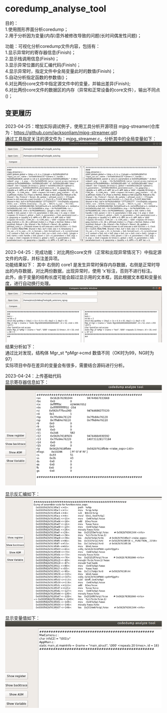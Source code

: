 # coredump_analyse_tool
目的：  
1.使用图形界面分析coredump；  
2.用于分析因为变量(内存)意外被修改导致的问题(长时间偶发性问题)；  

功能：可视化分析coredump文件内容，包括有：  
1.显示异常时的寄存器信息(Finish)；  
2.显示栈调用信息(Finish)；  
3.显示异常位置的反汇编代码(Finish)；  
4.显示异常时，指定文件中全局变量此时的数值(Finish)；  
5.自动分析指定函数的参数值()；  
6.对比两份core文件中指定源文件中的变量，并输出差异(Finish);  
6.对比两份core文件的数据区的内存（异常和正常设备的core文件），输出不同点()；  

## 变更履历  
2023-04-25：增加实际调试例子，使用工具分析开源项目 mjpg-streamer(仓库为：https://github.com/jacksonliam/mjpg-streamer.git)  
通过工具指定关注的源文件为：mjpg_streamer.c，分析其中的全局变量如下：
![image](https://github.com/oldChen3/coredump_analyse_tool/blob/main/img/exmaple_mjpg.png)

2023-04-25：完成功能：对比两份core文件（正常和出现异常情况下）中指定源文件的内容，并标注差异项。  
功能结果如下：
其中 右侧的 core1 是发生异常时保存内存数据，右侧是正常时导出的内存数据，对比两份数据，出现异常时，使用 ‘x’标注，否则不进行标注。  
此外，由于变量的结构长度可能会超过显示用的文本框，因此根据文本框和变量长度，进行自动换行处理。  
![image](https://github.com/oldChen3/coredump_analyse_tool/blob/main/img/varCompare.png)
结果分析如下：  
通过比对发现，结构体 Mgr_st *pMgr->cmd 数值不同（OK时为99，NG时为97）  
实际项目中存在差异的变量会有很多，需要结合源码进行分析。  
  
2023-04-24：上传基础代码  
显示寄存器信息如下：  
![image](https://github.com/oldChen3/coredump_analyse_tool/blob/main/img/showreg.png)

显示反汇编如下：  
![image](https://github.com/oldChen3/coredump_analyse_tool/blob/main/img/showASM.png)

显示变量值如下：  
![image](https://github.com/oldChen3/coredump_analyse_tool/blob/main/img/showvar.png)
